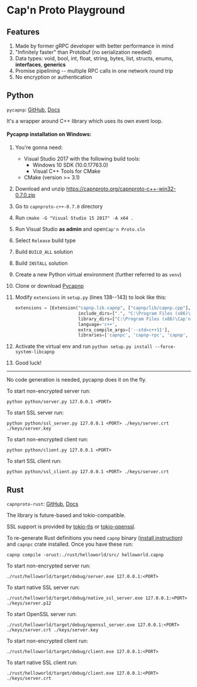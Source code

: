 # Cap'n Proto Playground

## Features

1. Made by former gRPC developer with better performance in mind
1. "Infinitely faster" than Protobuf (no serialization needed)
1. Data types: void, bool, int, float, string, bytes, list, structs, enums, **interfaces**, **generics**
1. Promise pipelining -- multiple RPC calls in one network round trip
1. No encryption or authentication

## Python

`pycapnp`: [GitHub](https://github.com/capnproto/pycapnp), [Docs](http://jparyani.github.io/pycapnp/)

It's a wrapper around C++ library which uses its own event loop.

#### Pycapnp installation on Windows:
1. You're gonna need:
    * Visual Studio 2017 with the following build tools:
        * Windows 10 SDK (10.0.17763.0)
        * Visual C++ Tools for CMake
    * CMake (version >= 3.1)
1. Download and unzip https://capnproto.org/capnproto-c++-win32-0.7.0.zip
1. Go to `capnproto-c++-0.7.0` directory
1. Run `cmake -G "Visual Studio 15 2017" -A x64 .`
1. Run Visual Studio **as admin** and open`Cap'n Proto.sln`
1. Select `Release` build type
1. Build `BUILD_ALL` solution
1. Build `INSTALL` solution
1. Create a new Python virtual environment (further referred to as `venv`)
1. Clone or download [Pycapnp](https://github.com/capnproto/pycapnp)
1. Modify `extensions` in `setup.py` (lines 138--143) to look like this:

    ```python
    extensions = [Extension("capnp.lib.capnp", ["capnp/lib/capnp.cpp"],
                            include_dirs=[".", "C:\Program Files (x86)\Cap'n Proto\include"],
                            library_dirs=["C:\Program Files (x86)\Cap'n Proto\lib"],
                            language='c++',
                            extra_compile_args=['--std=c++11'],
                            libraries=['capnpc', 'capnp-rpc', 'capnp', 'kj-async', 'kj', 'ws2_32', 'Advapi32'])]
    ```
1. Activate the virtual env and run `python setup.py install --force-system-libcapnp`
1. Good luck!

---

No code generation is needed, pycapnp does it on the fly.

To start non-encrypted server run:
```
python python/server.py 127.0.0.1 <PORT>
```
To start SSL server run:
```
python python/ssl_server.py 127.0.0.1 <PORT> ./keys/server.crt ./keys/server.key
```
To start non-encrypted client run:
```
python python/client.py 127.0.0.1 <PORT>
```
To start SSL client run:
```
python python/ssl_client.py 127.0.0.1 <PORT> ./keys/server.crt
```

## Rust

`capnproto-rust`: [GitHub](https://github.com/capnproto/capnproto-rust/), [Docs](https://docs.capnproto-rust.org/capnp/)

The library is future-based and tokio-compatible.

SSL support is provided by [tokio-tls](https://docs.rs/tokio-tls/0.2.1/tokio_tls/) or [tokio-openssl](https://docs.rs/tokio-openssl/0.3.0/tokio_openssl/).

To re-generate Rust definitions you need `capnp` binary ([install instruction](https://capnproto.org/install.html)) and `capnpc` crate installed. Once you have these run:
```
capnp compile -orust:./rust/helloworld/src/ helloworld.capnp
```
To start non-encrypted server run:
```
./rust/helloworld/target/debug/server.exe 127.0.0.1:<PORT>
```
To start native SSL server run:
```
./rust/helloworld/target/debug/native_ssl_server.exe 127.0.0.1:<PORT> ./keys/server.p12
```
To start OpenSSL server run:
```
./rust/helloworld/target/debug/openssl_server.exe 127.0.0.1:<PORT> ./keys/server.crt ./keys/server.key 
```
To start non-encrypted client run:
```
./rust/helloworld/target/debug/client.exe 127.0.0.1:<PORT>
```
To start native SSL client run:
```
./rust/helloworld/target/debug/client.exe 127.0.0.1:<PORT> ./keys/server.crt
```
